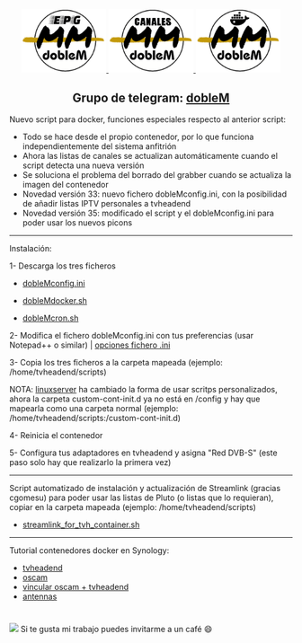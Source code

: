 <p align="center">
  <a href="https://github.com/davidmuma/EPG_dobleM"> <img src="https://raw.githubusercontent.com/davidmuma/Canales_dobleM/master/Varios/EPG/logo_dobleM.png" width="30%" height="30%"> </a>
  <a href="https://github.com/davidmuma/Canales_dobleM"> <img src="https://raw.githubusercontent.com/davidmuma/Canales_dobleM/master/Images/logo_dobleM.png" width="30%" height="30%"> </a>
  <a href="https://github.com/davidmuma/Docker_dobleM"> <img src="https://raw.githubusercontent.com/davidmuma/Docker_dobleM/master/Images/logo_dobleM.png" width="30%" height="30%"> </a>
</p>

<h2 align="center">
  Grupo de telegram: <a href="https://t.me/EPG_dobleM">dobleM</a>
</h2>

Nuevo script para docker, funciones especiales respecto al anterior script:

- Todo se hace desde el propio contenedor, por lo que funciona independientemente del sistema anfitrión
- Ahora las listas de canales se actualizan automáticamente cuando el script detecta una nueva versión
- Se soluciona el problema del borrado del grabber cuando se actualiza la imagen del contenedor
- Novedad versión 33: nuevo fichero dobleMconfig.ini, con la posibilidad de añadir listas IPTV personales a tvheadend
- Novedad versión 35: modificado el script y el dobleMconfig.ini para poder usar los nuevos picons

***
Instalación:

1- Descarga los tres ficheros

- <a href="https://kinolien.github.io/gitzip/?download=https://github.com/davidmuma/Docker_dobleM/blob/main/files/dobleMconfig.ini">dobleMconfig.ini</a>

- <a href="https://kinolien.github.io/gitzip/?download=https://github.com/davidmuma/Docker_dobleM/blob/main/files/dobleMdocker.sh">dobleMdocker.sh</a>

- <a href="https://kinolien.github.io/gitzip/?download=https://github.com/davidmuma/Docker_dobleM/blob/main/files/dobleMcron.sh">dobleMcron.sh</a>

2- Modifica el fichero dobleMconfig.ini con tus preferencias (usar Notepad++ o similar) | [ opciones fichero .ini ](https://github.com/davidmuma/Docker_dobleM/blob/master/Varios/formatepg.md) 

3- Copia los tres ficheros a la carpeta mapeada (ejemplo: /home/tvheadend/scripts)

 NOTA:
<a href="https://www.linuxserver.io/blog/2019-09-14-customizing-our-containers">linuxserver</a>
ha cambiado la forma de usar scritps personalizados, ahora la carpeta custom-cont-init.d ya no está en /config y hay que mapearla como una carpeta normal (ejemplo: /home/tvheadend/scripts:/custom-cont-init.d)
  
4- Reinicia el contenedor

5- Configura tus adaptadores en tvheadend y asigna "Red DVB-S" (este paso solo hay que realizarlo la primera vez)

***
Script automatizado de instalación y actualización de Streamlink (gracias cgomesu) para poder usar las listas de Pluto (o listas que lo requieran), copiar en la carpeta mapeada (ejemplo: /home/tvheadend/scripts)
- <a href="https://kinolien.github.io/gitzip/?download=https://github.com/davidmuma/Docker_dobleM/blob/main/files/streamlink_for_tvh_container.sh">streamlink_for_tvh_container.sh</a>
***

Tutorial contenedores docker en Synology:
- <a href="https://github.com/davidmuma/Docker_dobleM/blob/main/Varios/tvdocker.md">tvheadend</a>
- <a href="https://github.com/davidmuma/Docker_dobleM/blob/main/Varios/osdocker.md">oscam</a>
- <a href="https://github.com/davidmuma/Docker_dobleM/blob/main/Varios/ostv.md">vincular oscam + tvheadend</a>
- <a href="https://github.com/davidmuma/Docker_dobleM/blob/main/Varios/andocker.md">antennas</a>
#
<a href="https://www.paypal.me/EPGdobleM"><img src="http://www.webgrabplus.com/sites/default/files/styles/thumbnail/public/badges/donation.png" style="height: auto !important;width: auto !important;" ></a> Si te gusta mi trabajo puedes invitarme a un café :smile:
